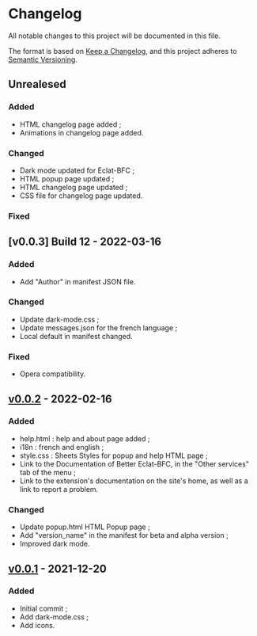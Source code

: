 # Changelog
All notable changes to this project will be documented in this file.

The format is based on [Keep a Changelog](https://keepachangelog.com/en/1.0.0/), and this project adheres to [Semantic Versioning](https://semver.org/spec/v2.0.0.html).

## Unrealesed
### Added
- HTML changelog page added ;
- Animations in changelog page added.

### Changed
- Dark mode updated for Eclat-BFC ;
- HTML popup page updated ;
- HTML changelog page updated ;
- CSS file for changelog page updated.

### Fixed

## [v0.0.3] Build 12 - 2022-03-16
### Added
- Add "Author" in manifest JSON file.

### Changed
- Update dark-mode.css ;
- Update messages.json for the french language ;
- Local default in manifest changed.

### Fixed
- Opera compatibility.

## [v0.0.2] - 2022-02-16
### Added
- help.html : help and about page added ;
- i18n : french and english ;
- style.css : Sheets Styles for popup and help HTML page ;
- Link to the Documentation of Better Eclat-BFC, in the "Other services" tab of the menu ;
- Link to the extension's documentation on the site's home, as well as a link to report a problem.

### Changed
- Update popup.html HTML Popup page ;
- Add "version_name" in the manifest for beta and alpha version ;
- Improved dark mode.

## [v0.0.1] - 2021-12-20
### Added
- Initial commit ;
- Add dark-mode.css ;
- Add icons.

[v0.0.2]: https://github.com/Florian-COLLIN/eclat-bfc-extension/releases/tag/v0.0.2
[v0.0.1]: https://github.com/Florian-COLLIN/eclat-bfc-extension/releases/tag/v0.0.1
